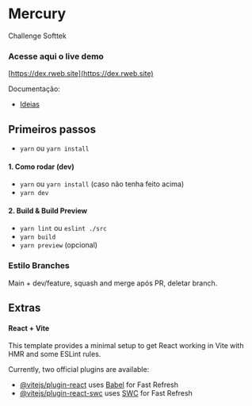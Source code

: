 # Mercury

Challenge Softtek

### Acesse aqui o live demo

[https://dex.rweb.site](https://dex.rweb.site)

Documentação:

-   [Ideias](https://docs.google.com/document/d/1J2RouodwPiFuZlHutBnV0-Jg7UZuoJlsSwPeB2gI_uI/edit)

## Primeiros passos

-   `yarn` ou `yarn install`

#### 1. Como rodar (dev)

-   `yarn` ou `yarn install` (caso não tenha feito acima)
-   `yarn dev`

#### 2. Build & Build Preview

-   `yarn lint` ou `eslint ./src`
-   `yarn build`
-   `yarn preview` (opcional)

### Estilo Branches

Main + dev/feature, squash and merge após PR, deletar branch.

## Extras

#### React + Vite

This template provides a minimal setup to get React working in Vite with HMR and some ESLint rules.

Currently, two official plugins are available:

-   [@vitejs/plugin-react](https://github.com/vitejs/vite-plugin-react/blob/main/packages/plugin-react/README.md) uses [Babel](https://babeljs.io/) for Fast Refresh
-   [@vitejs/plugin-react-swc](https://github.com/vitejs/vite-plugin-react-swc) uses [SWC](https://swc.rs/) for Fast Refresh
